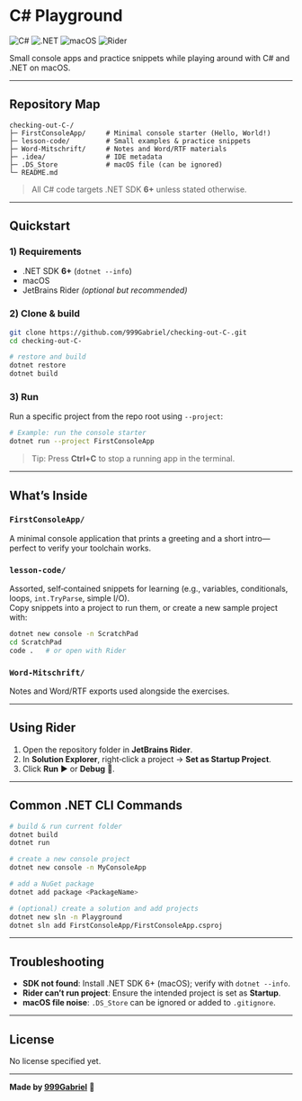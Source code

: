 # C# Playground

![C#](https://img.shields.io/badge/C%23-239120?style=for-the-badge&logo=csharp&logoColor=white)
![.NET](https://img.shields.io/badge/.NET-512BD4?style=for-the-badge&logo=dotnet&logoColor=white)
![macOS](https://img.shields.io/badge/macOS-000000?style=for-the-badge&logo=apple&logoColor=white)
![Rider](https://img.shields.io/badge/JetBrains%20Rider-000000?style=for-the-badge&logo=rider&logoColor=white&labelColor=crimson)

Small console apps and practice snippets while playing around with C# and .NET on macOS.

---

## Repository Map

````
checking-out-C-/
├─ FirstConsoleApp/     # Minimal console starter (Hello, World!)
├─ lesson-code/         # Small examples & practice snippets
├─ Word-Mitschrift/     # Notes and Word/RTF materials
├─ .idea/               # IDE metadata
├─ .DS_Store            # macOS file (can be ignored)
└─ README.md
````

> All C# code targets .NET SDK **6+** unless stated otherwise.

---

## Quickstart

### 1) Requirements
- .NET SDK **6+** (`dotnet --info`)
- macOS
- JetBrains Rider *(optional but recommended)*

### 2) Clone & build

```bash
git clone https://github.com/999Gabriel/checking-out-C-.git
cd checking-out-C-

# restore and build
dotnet restore
dotnet build
````

### 3) Run

Run a specific project from the repo root using `--project`:

```bash
# Example: run the console starter
dotnet run --project FirstConsoleApp
````

> Tip: Press **Ctrl+C** to stop a running app in the terminal.

---

## What’s Inside

### `FirstConsoleApp/`
A minimal console application that prints a greeting and a short intro—perfect to verify your toolchain works.

### `lesson-code/`
Assorted, self‑contained snippets for learning (e.g., variables, conditionals, loops, `int.TryParse`, simple I/O).  
Copy snippets into a project to run them, or create a new sample project with:

```bash
dotnet new console -n ScratchPad
cd ScratchPad
code .   # or open with Rider
````

### `Word-Mitschrift/`
Notes and Word/RTF exports used alongside the exercises.

---

## Using Rider

1. Open the repository folder in **JetBrains Rider**.
2. In **Solution Explorer**, right‑click a project → **Set as Startup Project**.
3. Click **Run** ▶ or **Debug** 🐞.

---

## Common .NET CLI Commands

```bash
# build & run current folder
dotnet build
dotnet run

# create a new console project
dotnet new console -n MyConsoleApp

# add a NuGet package
dotnet add package <PackageName>

# (optional) create a solution and add projects
dotnet new sln -n Playground
dotnet sln add FirstConsoleApp/FirstConsoleApp.csproj
```

---

## Troubleshooting

- **SDK not found**: Install .NET SDK 6+ (macOS); verify with `dotnet --info`.
- **Rider can’t run project**: Ensure the intended project is set as **Startup**.
- **macOS file noise**: `.DS_Store` can be ignored or added to `.gitignore`.

---

## License

No license specified yet.

---

**Made by [999Gabriel](https://github.com/999Gabriel)** 🚀
